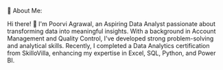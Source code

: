 💫 About Me:

Hi there! 👋 
I'm Poorvi Agrawal, an Aspiring Data Analyst passionate about transforming data into meaningful insights.
With a background in Account Management and Quality Control, I've developed strong problem-solving and analytical skills.
Recently, I completed a Data Analytics certification from SkilloVilla, enhancing my expertise in Excel, SQL, Python, and Power BI.
